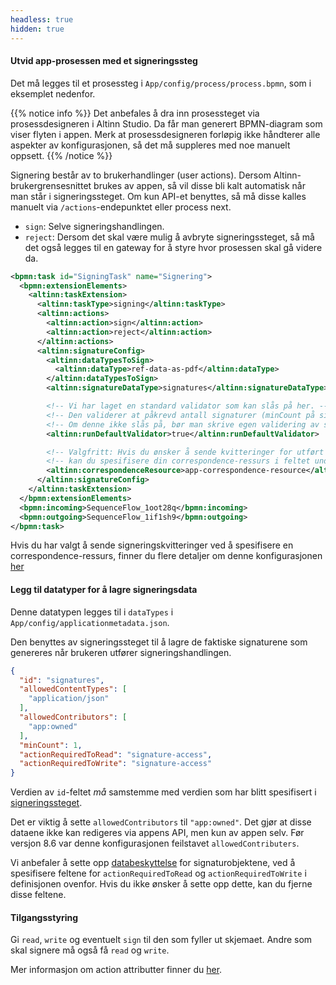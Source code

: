 ```yaml
---
headless: true
hidden: true
---
```


#### Utvid app-prosessen med et signeringssteg
Det må legges til et prosessteg i `App/config/process/process.bpmn`, som i eksemplet nedenfor.

{{% notice info %}}
Det anbefales å dra inn prosessteget via prosessdesigneren i Altinn Studio. Da får man generert BPMN-diagram som viser flyten i appen. Merk at prosessdesigneren forløpig ikke håndterer alle aspekter av konfigurasjonen, så det må suppleres med noe manuelt oppsett.
{{% /notice %}}

Signering består av to brukerhandlinger (user actions). Dersom Altinn-brukergrensesnittet brukes av appen, så vil disse bli kalt automatisk når man står i signeringssteget. Om kun API-et benyttes, så må disse kalles manuelt via `/actions`-endepunktet eller process next.
- `sign`: Selve signeringshandlingen.
- `reject`: Dersom det skal være mulig å avbryte signeringssteget, så må det også legges til en gateway for å styre hvor prosessen skal gå videre da.

```xml
<bpmn:task id="SigningTask" name="Signering">
  <bpmn:extensionElements>
    <altinn:taskExtension>
      <altinn:taskType>signing</altinn:taskType>
      <altinn:actions>
        <altinn:action>sign</altinn:action>
        <altinn:action>reject</altinn:action>
      </altinn:actions>
      <altinn:signatureConfig>
        <altinn:dataTypesToSign>
          <altinn:dataType>ref-data-as-pdf</altinn:dataType>
        </altinn:dataTypesToSign>
        <altinn:signatureDataType>signatures</altinn:signatureDataType>

        <!-- Vi har laget en standard validator som kan slås på her. -->
        <!-- Den validerer at påkrevd antall signaturer (minCount på signatur-datatypen) er oppfylt. -->
        <!-- Om denne ikke slås på, bør man skrive egen validering av signaturer. -->
        <altinn:runDefaultValidator>true</altinn:runDefaultValidator>

        <!-- Valgfritt: Hvis du ønsker å sende kvitteringer for utført signatur, -->
        <!-- kan du spesifisere din correspondence-ressurs i feltet under. -->
        <altinn:correspondenceResource>app-correspondence-resource</altinn:correspondenceResource>
      </altinn:signatureConfig>
    </altinn:taskExtension>
  </bpmn:extensionElements>
  <bpmn:incoming>SequenceFlow_1oot28q</bpmn:incoming>
  <bpmn:outgoing>SequenceFlow_1if1sh9</bpmn:outgoing>
</bpmn:task>
```

Hvis du har valgt å sende signeringskvitteringer ved å spesifisere en correspondence-ressurs, finner du flere detaljer om denne konfigurasjonen [her](/nb/altinn-studio/guides/development/signing/runtime-delegated-signing/#konfigurere-milj%C3%B8-spesifikke-correspondence-ressurser)

#### Legg til datatyper for å lagre signeringsdata
Denne datatypen legges til i `dataTypes` i `App/config/applicationmetadata.json`.

Den benyttes av signeringssteget til å lagre de faktiske signaturene som genereres når brukeren utfører signeringshandlingen.

```json
{
  "id": "signatures",
  "allowedContentTypes": [
    "application/json"
  ],
  "allowedContributors": [
    "app:owned"
  ],
  "minCount": 1,
  "actionRequiredToRead": "signature-access",
  "actionRequiredToWrite": "signature-access"
}
```

Verdien av `id`-feltet _må_ samstemme med verdien som har blitt spesifisert i [signeringssteget](#utvid-app-prosessen-med-et-signeringssteg).

Det er viktig å sette `allowedContributors` til `"app:owned"`. Det gjør at disse dataene ikke kan redigeres via appens API, men kun av appen selv. Før versjon 8.6 var denne konfigurasjonen feilstavet `allowedContributers`.

Vi anbefaler å sette opp [databeskyttelse](/nb/altinn-studio/guides/development/restricted-data/) for signaturobjektene, ved å spesifisere feltene for `actionRequiredToRead` og `actionRequiredToWrite` i definisjonen ovenfor. Hvis du ikke ønsker å sette opp dette, kan du fjerne disse feltene.

#### Tilgangsstyring
Gi `read`, `write` og eventuelt `sign` til den som fyller ut skjemaet. Andre som skal signere må også få `read` og `write`.

Mer informasjon om action attributter finner du [her](/nb/altinn-studio/reference/configuration/authorization/#action-attributter).